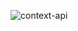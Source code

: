 

![context-api](https://github.com/Somnath-sanu/Compound-components/assets/122222948/2c171f22-5795-44a1-a1d4-7f27b7a031b9)




